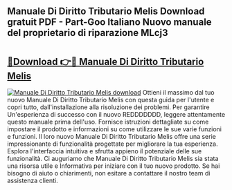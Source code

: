 ## Manuale Di Diritto Tributario Melis Download gratuit PDF - Part-Goo Italiano Nuovo manuale del proprietario di riparazione MLcj3

# <h2><a href="http://dfcea3w.blite.top/?on=Manuale+Di+Diritto+Tributario+Melis">🔗Download 👉🔴 Manuale Di Diritto Tributario Melis</a></h2>

[![Manuale Di Diritto Tributario Melis download](https://i.imgur.com/lujVjoI.png)](http://dfcea3w.blite.top/?on=Manuale+Di+Diritto+Tributario+Melis)
Ottieni il massimo dal tuo nuovo Manuale Di Diritto Tributario Melis con questa guida per l'utente e copri tutto, dall'installazione alla risoluzione dei problemi. Per garantire Un'esperienza di successo con il nuovo REDDDDDDD, leggere attentamente questo manuale prima dell'uso. Fornisce istruzioni dettagliate su come impostare il prodotto e informazioni su come utilizzare le sue varie funzioni e funzioni. Il loro nuovo Manuale Di Diritto Tributario Melis offre una serie impressionante di funzionalità progettate per migliorare la tua esperienza. Esplora l'interfaccia intuitiva e sfrutta appieno il potenziale delle sue funzionalità. Ci auguriamo che Manuale Di Diritto Tributario Melis sia stata una risorsa utile e Informativa per iniziare con il tuo nuovo prodotto. Se hai bisogno di aiuto o chiarimenti, non esitare a contattare il nostro team di assistenza clienti.
